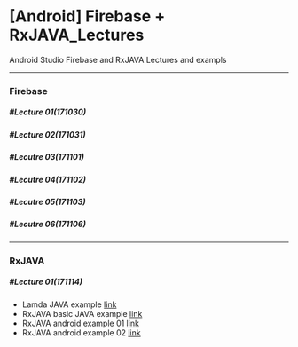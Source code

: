 # [Android] Firebase + RxJAVA_Lectures
Android Studio Firebase and RxJAVA Lectures and exampls
- - -
### Firebase

##### #Lecture 01(171030)

##### #Lecture 02(171031)

##### #Lecutre 03(171101)

##### #Lecutre 04(171102)

##### #Lecutre 05(171103)

##### #Lecutre 06(171106)

- - -
### RxJAVA

##### #Lecture 01(171114)
  * Lamda JAVA example [link](https://github.com/RicheyHans/-Android-Firebase_Lectures/tree/master/Lamda_JavaExample_171114)
  * RxJAVA basic JAVA example [link](https://github.com/RicheyHans/-Android-Firebase_Lectures/tree/master/RxAndroid_JavaExample_171114)
  * RxJAVA android example 01 [link](https://github.com/RicheyHans/-Android-Firebase_Lectures/tree/master/RxAndroidBasic_171114)
  * RxJAVA android example 02 [link](https://github.com/RicheyHans/-Android-Firebase_Lectures/tree/master/RxAndroidBasic_02_171114)
